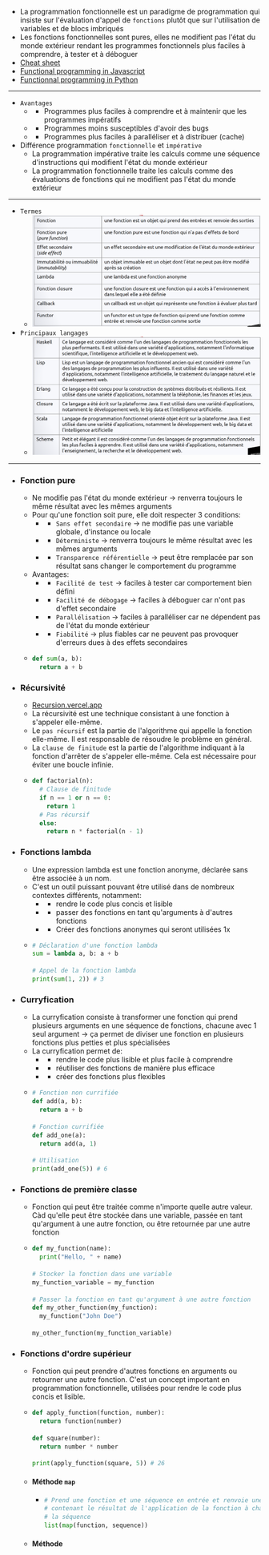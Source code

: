 - La programmation fonctionnelle est un paradigme de programmation qui insiste sur l'évaluation d'appel de `fonctions` plutôt que sur l'utilisation de variables et de blocs imbriqués
- Les fonctions fonctionnelles sont pures, elles ne modifient pas l'état du monde extérieur rendant les programmes fonctionnels plus faciles à comprendre, à tester et à déboguer
- [Cheat sheet](https://ingin.fr/Cheat_sheet_Functional_Programming.pdf)
- [Functional programming in Javascript](https://ingin.fr/blog/2021/02/13/programmation-fonctionnelle-en-javascript)
- [Functionnal programming in Python](https://docs.python.org/fr/3/howto/functional.html#built-in-functions)
- ----
- `Avantages`
	- - Programmes plus faciles à comprendre et à maintenir que les programmes impératifs
	- - Programmes moins susceptibles d'avoir des bugs
	- - Programmes plus faciles à paralléliser et à distribuer (cache)
- Différence programmation `fonctionnelle` et `impérative`
	- La programmation impérative traite les calculs comme une séquence d'instructions qui modifient l'état du monde extérieur
	- La programmation fonctionnelle traite les calculs comme des évaluations de fonctions qui ne modifient pas l'état du monde extérieur
- ----
- `Termes`
	- ![Screenshot 2023-08-22 at 14.38.28.png](../assets/Screenshot_2023-08-22_at_14.38.28_1692708080295_0.png)
- `Principaux langages`
	- ![Screenshot 2023-08-22 at 14.38.45.png](../assets/Screenshot_2023-08-22_at_14.38.45_1692708101582_0.png)
- ----
- ### Fonction pure
	- Ne modifie pas l'état du monde extérieur -> renverra toujours le même résultat avec les mêmes arguments
	- Pour qu'une fonction soit pure, elle doit respecter 3 conditions:
		- - `Sans effet secondaire` -> ne modifie pas une variable globale, d'instance ou locale
		- - `Déterministe` -> renverra toujours le même résultat avec les mêmes arguments
		- - `Transparence référentielle` -> peut être remplacée par son résultat sans changer le comportement du programme
	- Avantages:
		- - `Facilité de test` -> faciles à tester car comportement bien défini
		- - `Facilité de débogage` -> faciles à déboguer car n'ont pas d'effet secondaire
		- - `Parallélisation` -> faciles à paralléliser car ne dépendent pas de l'état du monde extérieur
		- - `Fiabilité` -> plus fiables car ne peuvent pas provoquer d'erreurs dues à des effets secondaires
	- ```python 
	  def sum(a, b):
	    return a + b
	  ```
- ### Récursivité
	- [Recursion.vercel.app](recursion.vercel.app)
	- La récursivité est une technique consistant à une fonction à s'appeler elle-même.
	- Le `pas récursif` est la partie de l'algorithme qui appelle la fonction elle-même. Il est responsable de résoudre le problème en général.
	- La `clause de finitude` est la partie de l'algorithme indiquant à la fonction d'arrêter de s'appeler elle-même. Cela est nécessaire pour éviter une boucle infinie.
	- ```python 
	  def factorial(n):
	    # Clause de finitude
	    if n == 1 or n == 0:
	      return 1
	    # Pas récursif
	    else:
	      return n * factorial(n - 1)
	  ```
- ### Fonctions lambda
	- Une expression lambda est une fonction anonyme, déclarée sans être associée à un nom.
	- C'est un outil puissant pouvant être utilisé dans de nombreux contextes différents, notamment:
		- - rendre le code plus concis et lisible
		- - passer des fonctions en tant qu'arguments à d'autres fonctions
		- - Créer des fonctions anonymes qui seront utilisées 1x
	- ```python 
	  # Déclaration d'une fonction lambda
	  sum = lambda a, b: a + b
	    
	  # Appel de la fonction lambda
	  print(sum(1, 2)) # 3
	  ```
- ### Curryfication
	- La curryfication consiste à transformer une fonction qui prend plusieurs arguments en une séquence de fonctions, chacune avec 1 seul argument -> ça permet de diviser une fonction en plusieurs fonctions plus petties et plus spécialisées
	- La curryfication permet de:
		- - rendre le code plus lisible et plus facile à comprendre
		- - réutiliser des fonctions de manière plus efficace
		- - créer des fonctions plus flexibles
	- ```python 
	  # Fonction non currifiée
	  def add(a, b):
	    return a + b
	  
	  # Fonction currifiée
	  def add_one(a):
	    return add(a, 1)
	  
	  # Utilisation
	  print(add_one(5)) # 6
	  ```
- ### Fonctions de première classe
	- Fonction qui peut être traitée comme n'importe quelle autre valeur. Càd qu'elle peut être stockée dans une variable, passée en tant qu'argument à une autre fonction, ou être retournée par une autre fonction
	- ```python 
	  def my_function(name):
	    print("Hello, " + name)
	    
	  # Stocker la fonction dans une variable
	  my_function_variable = my_function
	  
	  # Passer la fonction en tant qu'argument à une autre fonction
	  def my_other_function(my_function):
	    my_function("John Doe")
	    
	  my_other_function(my_function_variable)
	  ```
- ### Fonctions d'ordre supérieur
	- Fonction qui peut prendre d'autres fonctions en arguments ou retourner une autre fonction. C'est un concept important en programmation fonctionnelle, utilisées pour rendre le code plus concis et lisible.
	- ```python 
	  def apply_function(function, number):
	    return function(number)
	  
	  def square(number):
	    return number * number
	  
	  print(apply_function(square, 5)) # 26
	  ```
	- #### Méthode `map`
		- ```python 
		  # Prend une fonction et une séquence en entrée et renvoie une nouvelle séquence
		  # contenant le résultat de l'application de la fonction à chaque élément de
		  # la séquence
		  list(map(function, sequence))
		  ```
	- #### Méthode